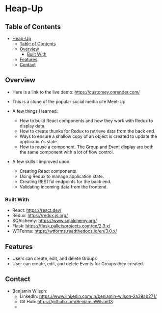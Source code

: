 # Heap-Up

## Table of Contents

- [Heap-Up](#heap-up)
  - [Table of Contents](#table-of-contents)
  - [Overview](#overview)
    - [Built With](#built-with)
  - [Features](#features)
  - [Contact](#contact)

## Overview


 * Here is a link to the live demo: https://customey.onrender.com/

 * This is a clone of the popular social media site Meet-Up

 * A few things I learned:
    * How to build React components and how they work with Redux to display data. 
    * How to create thunks for Redux to retrieve data from the back end. 
    * Ways to ensure a shallow copy of an object is created to update the application's state. 
    * How to reuse a component. The Group and Event display are both the same component with a lot of flow control. 

 * A few skills I improved upon: 
   * Creating React components. 
   * Using Redux to manage application state. 
   * Creating RESTful endpoints for the back end. 
   * Validating incoming data from the frontend. 
  
   
 

<!-- TODO: Add a screenshot of the live project.
    1. Link to a 'live demo.'
    2. Describe your overall experience in a couple of sentences.
    3. List a few specific technical things that you learned or improved on.
    4. Share any other tips or guidance for others attempting this or something similar.
 -->

### Built With

<!-- TODO: List any MAJOR libraries/frameworks (e.g. React, Tailwind) with links to their homepages. -->
 * React: https://react.dev/
 * Redux: https://redux.js.org/
 * SQAlchemy: https://www.sqlalchemy.org/
 * Flask: https://flask.palletsprojects.com/en/2.3.x/
 * WTForms: https://wtforms.readthedocs.io/en/3.0.x/


## Features

<!-- TODO: List what specific 'user problems' that this application solves. -->
 * Users can create, edit, and delete Groups 
 * User can create, edit, and delete Events for Groups they created. 

## Contact

<!-- TODO: Include icons and links to your RELEVANT, PROFESSIONAL 'DEV-ORIENTED' social media. LinkedIn and dev.to are minimum. -->
  * Benjamin Wilson: 
    * LinkedIn: https://www.linkedin.com/in/benjamin-wilson-2a39ab271/
    * Git Hub: https://github.com/BenjaminWilson13
    * 

<!-- TODO: List any blog posts, tutorials or plugins that you may have used to complete the project. Only list those that had a significant impact. Obviously, we all 'Google' stuff while working on our things, but maybe something in particular stood out as a 'major contributor' to your skill set for this project. -->